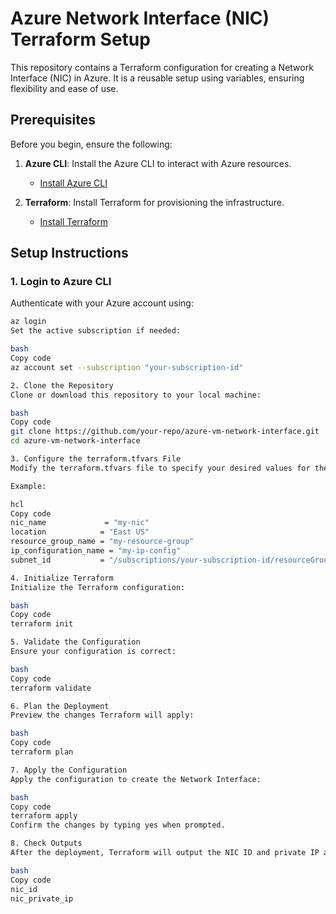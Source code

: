 # Azure Network Interface (NIC) Terraform Setup

This repository contains a Terraform configuration for creating a Network Interface (NIC) in Azure. It is a reusable setup using variables, ensuring flexibility and ease of use.

## Prerequisites

Before you begin, ensure the following:

1. **Azure CLI**: Install the Azure CLI to interact with Azure resources.
   - [Install Azure CLI](https://learn.microsoft.com/en-us/cli/azure/install-azure-cli)

2. **Terraform**: Install Terraform for provisioning the infrastructure.
   - [Install Terraform](https://learn.hashicorp.com/tutorials/terraform/install-cli)

## Setup Instructions

### 1. **Login to Azure CLI**

Authenticate with your Azure account using:

```bash
az login
Set the active subscription if needed:

bash
Copy code
az account set --subscription "your-subscription-id"

2. Clone the Repository
Clone or download this repository to your local machine:

bash
Copy code
git clone https://github.com/your-repo/azure-vm-network-interface.git
cd azure-vm-network-interface

3. Configure the terraform.tfvars File
Modify the terraform.tfvars file to specify your desired values for the NIC, location, resource group, subnet, etc.

Example:

hcl
Copy code
nic_name             = "my-nic"
location            = "East US"
resource_group_name = "my-resource-group"
ip_configuration_name = "my-ip-config"
subnet_id           = "/subscriptions/your-subscription-id/resourceGroups/my-resource-group/providers/Microsoft.Network/virtualNetworks/my-vnet/subnets/my-subnet"

4. Initialize Terraform
Initialize the Terraform configuration:

bash
Copy code
terraform init

5. Validate the Configuration
Ensure your configuration is correct:

bash
Copy code
terraform validate

6. Plan the Deployment
Preview the changes Terraform will apply:

bash
Copy code
terraform plan

7. Apply the Configuration
Apply the configuration to create the Network Interface:

bash
Copy code
terraform apply
Confirm the changes by typing yes when prompted.

8. Check Outputs
After the deployment, Terraform will output the NIC ID and private IP address:

bash
Copy code
nic_id
nic_private_ip
